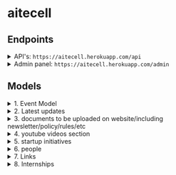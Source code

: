# aitecell

## Endpoints

<details>
    <summary>API's: <code>https://aitecell.herokuapp.com/api</code></summary>
    "api": "https://aitecell.herokuapp.com/api/",
    "eventtypes": "https://aitecell.herokuapp.com/api/eventtypes/?format=json",
    "events": "https://aitecell.herokuapp.com/api/events/?format=json",
    "latestupdates": "https://aitecell.herokuapp.com/api/latestupdates/?format=json",
    "documents": "https://aitecell.herokuapp.com/api/documents/?format=json",
    "videos": "https://aitecell.herokuapp.com/api/videos/?format=json",
    "startups": "https://aitecell.herokuapp.com/api/startups/?format=json",
    "categories": "https://aitecell.herokuapp.com/api/categories/?format=json",
    "people": "https://aitecell.herokuapp.com/api/people/?format=json",
    "links": "https://aitecell.herokuapp.com/api/links/?format=json",
    "internships": "https://aitecell.herokuapp.com/api/internships/?format=json",
    "collaboration": "https://aitecell.herokuapp.com/api/collaboration/?format=json"
    
</details>

<details>
<summary>Admin panel: <code>https://aitecell.herokuapp.com/admin</code></summary>
    
    username: admin
    password: admin
    
</details>


## Models

<details>
<summary>1. Event Model</summary>
    
    1. title  
    2. description  
    3. datetime_from  
    4. datetime_to  
    5. image_url  
    6. meet_url
    7. type of event (event/visit/session)
    7. others field
    8. multiple files attachment
    9. comments/questions related to the event
</details>

<details>
<summary>2. Latest updates</summary>
    
    1. update heading  
    2. datetime_from  
    3. datetime_to  
    4. imp_post url  
    
    is_active()
</details>

<details>
<summary>3. documents to be uploaded on website/including newsletter/policy/rules/etc</summary>
    
    1. doc's heading
    2. doc's url
    3. doc's description
    4. doc's image
</details>

<details>
<summary>4. youtube videos section</summary>
    
    1. video's heading
    2. video's url
    3. video's description
</details>


<details>
<summary>5. startup initiatives</summary>
    
    1. startup's heading
    2. startup's url
    3. startup's description
    4. startup's image
</details>

<details>
<summary>6. people</summary>
    
    1. Name
    2. Designation
    3. Image
    4. Description
    5. Social links (linkedin / instagram / flexible to add more)
    6. Category (alumni entrepreneur/industrial mentor/faculty mentor/team member/advisors/)
</details>

<details>
<summary>7. Links</summary>
    
    1. heading
    2. url
    3. description
    4. logo url
</details>

<details>
<summary>8. Internships</summary>
    
    1. heading
    2. company url
    3. description/body)
    4. Poster/image
    5. apply link
    6. deadline
</details>
